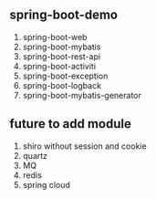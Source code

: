 ## spring-boot-demo
1. spring-boot-web
2. spring-boot-mybatis 
3. spring-boot-rest-api
4. spring-boot-activiti
5. spring-boot-exception
6. spring-boot-logback
7. spring-boot-mybatis-generator

## future to add module
1. shiro without session and cookie
2. quartz
3. MQ
4. redis
5. spring cloud
